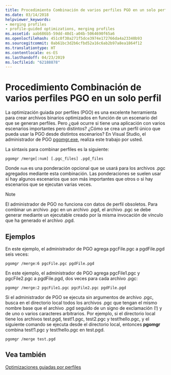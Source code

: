 ```yaml
---
title: Procedimiento Combinación de varios perfiles PGO en un solo perfil
ms.date: 03/14/2018
helpviewer_keywords:
- merging profiles
- profile-guided optimizations, merging profiles
ms.assetid: aab686b5-59dd-40d1-a04b-5064690f65a6
ms.openlocfilehash: 451c0f30a271f5dce3974e172766da4a23340b93
ms.sourcegitcommit: 0ab61bc3d2b6cfbd52a16c6ab2b97a8ea1864f12
ms.translationtype: HT
ms.contentlocale: es-ES
ms.lasthandoff: 04/23/2019
ms.locfileid: "62188878"
---
```

# <a name="how-to-merge-multiple-pgo-profiles-into-a-single-profile"></a>Procedimiento Combinación de varios perfiles PGO en un solo perfil

La optimización guiada por perfiles (PGO) es una excelente herramienta para crear archivos binarios optimizados en función de un escenario del que se generan perfiles. Pero ¿qué ocurre si tiene una aplicación con varios escenarios importantes pero distintos? ¿Cómo se crea un perfil único que pueda usar la PGO desde distintos escenarios? En Visual Studio, el administrador de PGO [pgomgr.exe](pgomgr.md), realiza este trabajo por usted.

La sintaxis para combinar perfiles es la siguiente:

`pgomgr /merge[:num] [.pgc_files] .pgd_files`

Donde `num` es una ponderación opcional que se usará para los archivos .pgc agregados mediante esta combinación. Las ponderaciones se suelen usar si hay algunos escenarios que son más importantes que otros o si hay escenarios que se ejecutan varias veces.

> [!NOTE]
> El administrador de PGO no funciona con datos de perfil obsoletos. Para combinar un archivo .pgc en un archivo .pgd, el archivo .pgc se debe generar mediante un ejecutable creado por la misma invocación de vínculo que ha generado el archivo .pgd.

## <a name="examples"></a>Ejemplos

En este ejemplo, el administrador de PGO agrega pgcFile.pgc a pgdFile.pgd seis veces:

`pgomgr /merge:6 pgcFile.pgc pgdFile.pgd`

En este ejemplo, el administrador de PGO agrega pgcFile1.pgc y pgcFile2.pgc a pgdFile.pgd, dos veces para cada archivo .pgc:

`pgomgr /merge:2 pgcFile1.pgc pgcFile2.pgc pgdFile.pgd`

Si el administrador de PGO se ejecuta sin argumentos de archivo .pgc, busca en el directorio local todos los archivos .pgc que tengan el mismo nombre base que el archivo .pgd seguido de un signo de exclamación (!) y de uno o varios caracteres arbitrarios. Por ejemplo, si el directorio local tiene los archivos test.pgd, test!1.pgc, test2.pgc y test!hello.pgc, y el siguiente comando se ejecuta desde el directorio local, entonces **pgomgr** combina test!1.pgc y test!hello.pgc en test.pgd.

`pgomgr /merge test.pgd`

## <a name="see-also"></a>Vea también

[Optimizaciones guiadas por perfiles](profile-guided-optimizations.md)
